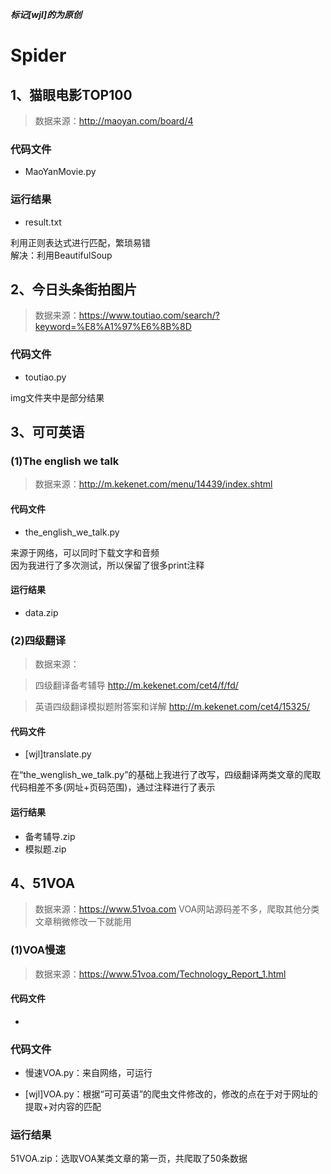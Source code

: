 ***标记[wjl]的为原创***

# Spider

## 1、猫眼电影TOP100

> 数据来源：http://maoyan.com/board/4

### 代码文件

* MaoYanMovie.py

### 运行结果

* result.txt


利用正则表达式进行匹配，繁琐易错  
解决：利用BeautifulSoup


## 2、今日头条街拍图片

> 数据来源：https://www.toutiao.com/search/?keyword=%E8%A1%97%E6%8B%8D  


### 代码文件

* toutiao.py

img文件夹中是部分结果


## 3、可可英语  

### (1)The english we talk

> 数据来源：http://m.kekenet.com/menu/14439/index.shtml   

#### 代码文件  

* the_english_we_talk.py  

来源于网络，可以同时下载文字和音频  
因为我进行了多次测试，所以保留了很多print注释  

#### 运行结果   

* data.zip  


### (2)四级翻译

> 数据来源：  

> 四级翻译备考辅导 http://m.kekenet.com/cet4/f/fd/  

> 英语四级翻译模拟题附答案和详解 http://m.kekenet.com/cet4/15325/  

#### 代码文件  

* [wjl]translate.py  

在“the_wenglish_we_talk.py”的基础上我进行了改写，四级翻译两类文章的爬取代码相差不多(网址+页码范围)，通过注释进行了表示

#### 运行结果   

* 备考辅导.zip  
* 模拟题.zip  

 
## 4、51VOA  

> 数据来源：https://www.51voa.com
> VOA网站源码差不多，爬取其他分类文章稍微修改一下就能用

### (1)VOA慢速  

> 数据来源：https://www.51voa.com/Technology_Report_1.html  

#### 代码文件

* 

### 代码文件  

* 慢速VOA.py：来自网络，可运行   

* [wjl]VOA.py：根据“可可英语”的爬虫文件修改的，修改的点在于对于网址的提取+对内容的匹配

### 运行结果   

51VOA.zip：选取VOA某类文章的第一页，共爬取了50条数据
